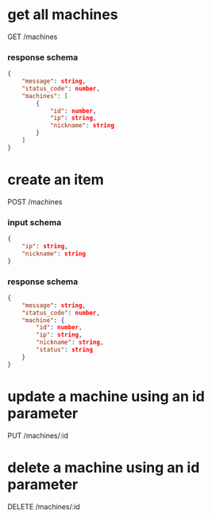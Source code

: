 # get all machines
GET /machines

### response schema

```json
{
	"message": string,
	"status_code": number,
	"machines": [
		{
			"id": number,
			"ip": string,
			"nickname": string
		}
	]
}
```

# create an item
POST /machines

### input schema

```json
{
	"ip": string,
	"nickname": string
}
```

### response schema

```json
{
	"message": string,
	"status_code": number,
	"machine": {
		"id": number,
		"ip": string,
		"nickname": string,
		"status": string
	}
}
```


# update a machine using an id parameter
PUT /machines/:id

# delete a machine using an id parameter
DELETE /machines/:id